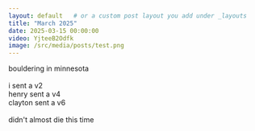 ```yaml
---
layout: default   # or a custom post layout you add under _layouts
title: "March 2025"
date: 2025-03-15 00:00:00
video: YjteeB2Odfk
image: /src/media/posts/test.png
---
```


bouldering in minnesota
<br>
<br>
i sent a v2
<br>
henry sent a v4
<br>
clayton sent a v6
<br>
<br>
didn't almost die this time